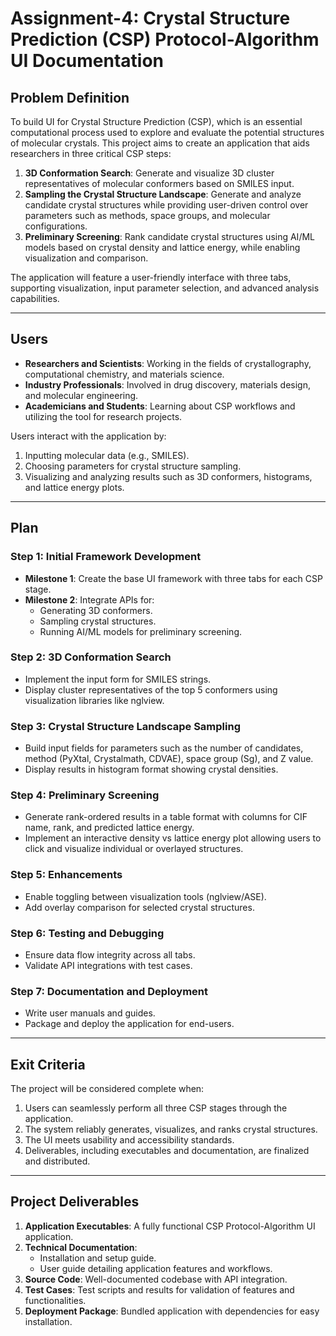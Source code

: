 # Assignment-4: Crystal Structure Prediction (CSP) Protocol-Algorithm UI Documentation

## **Problem Definition**
To build UI for Crystal Structure Prediction (CSP), which is an essential computational process used to explore and evaluate the potential structures of molecular crystals. This project aims to create an application that aids researchers in three critical CSP steps:

1. **3D Conformation Search**: Generate and visualize 3D cluster representatives of molecular conformers based on SMILES input.
2. **Sampling the Crystal Structure Landscape**: Generate and analyze candidate crystal structures while providing user-driven control over parameters such as methods, space groups, and molecular configurations.
3. **Preliminary Screening**: Rank candidate crystal structures using AI/ML models based on crystal density and lattice energy, while enabling visualization and comparison.

The application will feature a user-friendly interface with three tabs, supporting visualization, input parameter selection, and advanced analysis capabilities.

---

## **Users**
- **Researchers and Scientists**: Working in the fields of crystallography, computational chemistry, and materials science.
- **Industry Professionals**: Involved in drug discovery, materials design, and molecular engineering.
- **Academicians and Students**: Learning about CSP workflows and utilizing the tool for research projects.

Users interact with the application by:
1. Inputting molecular data (e.g., SMILES).
2. Choosing parameters for crystal structure sampling.
3. Visualizing and analyzing results such as 3D conformers, histograms, and lattice energy plots.

---

## **Plan**

### **Step 1: Initial Framework Development**
- **Milestone 1**: Create the base UI framework with three tabs for each CSP stage.
- **Milestone 2**: Integrate APIs for:
  - Generating 3D conformers.
  - Sampling crystal structures.
  - Running AI/ML models for preliminary screening.

### **Step 2: 3D Conformation Search**
- Implement the input form for SMILES strings.
- Display cluster representatives of the top 5 conformers using visualization libraries like nglview.

### **Step 3: Crystal Structure Landscape Sampling**
- Build input fields for parameters such as the number of candidates, method (PyXtal, Crystalmath, CDVAE), space group (Sg), and Z value.
- Display results in histogram format showing crystal densities.

### **Step 4: Preliminary Screening**
- Generate rank-ordered results in a table format with columns for CIF name, rank, and predicted lattice energy.
- Implement an interactive density vs lattice energy plot allowing users to click and visualize individual or overlayed structures.

### **Step 5: Enhancements**
- Enable toggling between visualization tools (nglview/ASE).
- Add overlay comparison for selected crystal structures.

### **Step 6: Testing and Debugging**
- Ensure data flow integrity across all tabs.
- Validate API integrations with test cases.

### **Step 7: Documentation and Deployment**
- Write user manuals and guides.
- Package and deploy the application for end-users.

---

## **Exit Criteria**
The project will be considered complete when:

1. Users can seamlessly perform all three CSP stages through the application.
2. The system reliably generates, visualizes, and ranks crystal structures.
3. The UI meets usability and accessibility standards.
4. Deliverables, including executables and documentation, are finalized and distributed.

---

## **Project Deliverables**

1. **Application Executables**: A fully functional CSP Protocol-Algorithm UI application.
2. **Technical Documentation**:
   - Installation and setup guide.
   - User guide detailing application features and workflows.
3. **Source Code**: Well-documented codebase with API integration.
4. **Test Cases**: Test scripts and results for validation of features and functionalities.
5. **Deployment Package**: Bundled application with dependencies for easy installation.
